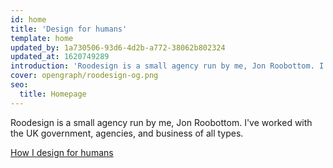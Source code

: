 ```yaml
---
id: home
title: 'Design for humans'
template: home
updated_by: 1a730506-93d6-4d2b-a772-38062b802324
updated_at: 1620749289
introduction: 'Roodesign is a small agency run by me, Jon Roobottom. I''ve worked with the UK government, agencies, and business of all types.'
cover: opengraph/roodesign-og.png
seo:
  title: Homepage
---
```

Roodesign is a small agency run by me, Jon Roobottom. I've worked with the UK government, agencies, and business of all types.

[How I design for humans](/about)